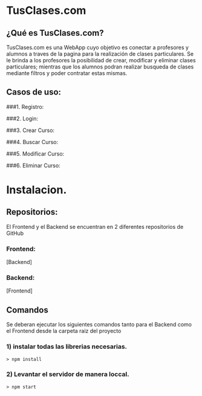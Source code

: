 # TusClases.com

## ¿Qué es TusClases.com?

TusClases.com es una WebApp cuyo objetivo es conectar a profesores y alumnos a traves de la pagina para la realización de clases particulares. Se le brinda a los profesores la posibilidad de crear, modificar y eliminar clases particulares; mientras que los alumnos podran realizar busqueda de clases mediante filtros y poder contratar estas mismas.

## Casos de uso:

###1. Registro:

###2. Login:

###3. Crear Curso:

###4. Buscar Curso:

###5. Modificar Curso:

###6. Eliminar Curso:

###

# Instalacion.

## Repositorios:

El Frontend y el Backend se encuentran en 2 diferentes repositorios de GitHub

### Frontend:

[Backend]

### Backend:

[Frontend]

## Comandos

Se deberan ejecutar los siguientes comandos tanto para el Backend como el Frontend desde la carpeta raiz del proyecto

### 1) instalar todas las librerias necesarias.

```
> npm install
```

### 2) Levantar el servidor de manera loccal.

```
> npm start
```

